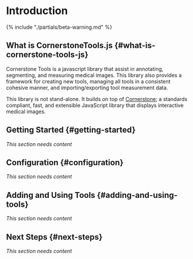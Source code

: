 # Introduction

{% include "./partials/beta-warning.md" %}

## What is CornerstoneTools.js {#what-is-cornerstone-tools-js}

Cornerstone Tools is a javascript library that assist in annotating, segmenting, and measuring medical images. This library also provides a framework for creating new tools, managing all tools in a consistent cohesive manner, and importing/exporting tool measurement data.

This library is not stand-alone. It builds on top of [Cornerstone](https://cornerstonejs.org/); a standards compliant, fast, and extensible JavaScript library that displays interactive medical images.

## Getting Started {#getting-started}

_This section needs content_

## Configuration {#configuration}

_This section needs content_

## Adding and Using Tools {#adding-and-using-tools}

_This section needs content_

## Next Steps {#next-steps}

_This section needs content_
